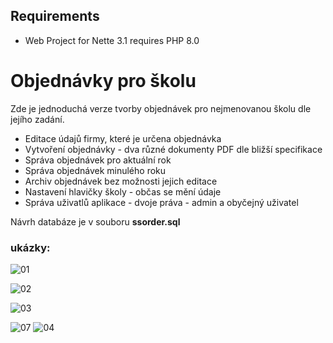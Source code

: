 
Requirements
------------

- Web Project for Nette 3.1 requires PHP 8.0



# Objednávky pro školu

Zde je jednoduchá verze tvorby objednávek pro nejmenovanou školu dle jejího zadání. 

- Editace údajů firmy, které je určena objednávka
- Vytvoření objednávky - dva různé dokumenty PDF dle bližší specifikace
- Správa objednávek pro aktuální rok
- Správa objednávek minulého roku
- Archiv objednávek bez možnosti jejich editace
- Nastavení hlavičky školy - občas se mění údaje
- Správa uživatlů aplikace - dvoje práva - admin a obyčejný uživatel

Návrh databáze je v souboru **ssorder.sql**

### ukázky:

![01](https://github.com/thirt13/objednavky/assets/47921098/cbf01907-b689-4e54-95d3-0f2ac85dc0b0)

![02](https://github.com/thirt13/objednavky/assets/47921098/db7de89a-84f4-4998-ad20-3be7ea9fec7d)

![03](https://github.com/thirt13/objednavky/assets/47921098/ff7babcd-4e4f-4a22-b23c-a347862222ef)

![07](https://github.com/thirt13/objednavky/assets/47921098/6e2cea58-ab22-4104-99dc-a41830b7dd2e)
![04](https://github.com/thirt13/objednavky/assets/47921098/b885f3d4-35e8-46d8-bb87-cb18cd636010)

